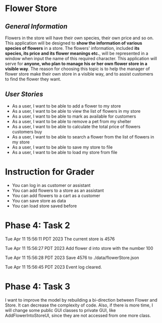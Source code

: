 # Flower Store

## *General Information*
Flowers in the store will have their own species, their own price and so on. This application will be designed to 
**show the information of various species of flowers** in a store. The flowers' information, included **its species, its 
price and its flower meanings etc.**, will be represented in a window when input the name of this required character. 
This application will serve for **anyone, who plan to manage his or her own flower store in a visible way**. The reason 
for choosing this topic is to help the manager of flower store make their own store in a visible way, and to assist 
customers to find the flower they want.

## *User Stories*

- As a user, I want to be able to add a flower to my store
- As a user, I want to be able to view the list of flowers in my store
- As a user, I want to be able to mark as available for customers
- As a user, I want to be able to remove a pet from my shelter
- As a user, I want to be able to calculate the total price of flowers customers buy
- As a user, I want to be able to search a flower from the list of flowers in my store
- As a user, I want to be able to save my store to file
- As a user, I want to be able to load my store from file

# Instruction for Grader

- You can log in as customer or assistant
- You can add flowers to a store as an assistant
- You can add flowers to a cart as a customer
- You can save store as data
- You can load store saved before

# Phase 4: Task 2
Tue Apr 11 15:56:11 PDT 2023
The current store is 4576

Tue Apr 11 15:56:27 PDT 2023
Add flower d into store with the number 100

Tue Apr 11 15:56:28 PDT 2023
Save 4576 to ./data/flowerStore.json

Tue Apr 11 15:56:45 PDT 2023
Event log cleared.


# Phase 4: Task 3
I want to improve the model by rebuilding a bi-direction between Flower and Store.
It can decrease the complexity of code. Also, if there is more time, I will change some
public GUI classes to private GUI, like AddFlowerIntoStoreUI, since they are not accessed from one more class.